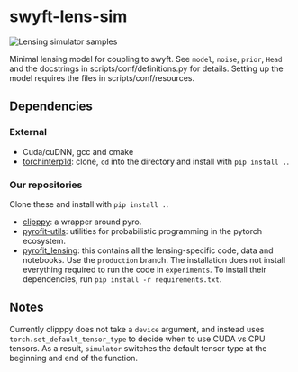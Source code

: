 # swyft-lens-sim

![Lensing simulator samples](./samples.gif)

Minimal lensing model for coupling to swyft. See `model`, `noise`, `prior`, `Head` and the docstrings in scripts/conf/definitions.py for details. Setting up the model requires the files in scripts/conf/resources.

## Dependencies

### External

* Cuda/cuDNN, gcc and cmake
* [torchinterp1d](https://github.com/aliutkus/torchinterp1d): clone, `cd` into the directory and install with `pip install .`.

### Our repositories

Clone these and install with `pip install .`.
* [clipppy](https://github.com/kosiokarchev/clipppy/): a wrapper around pyro.
* [pyrofit-utils](https://github.com/kosiokarchev/pyrofit-utils): utilities for probabilistic programming in the pytorch ecosystem.
* [pyrofit_lensing](https://github.com/cweniger/pyrofit_lensing): this contains all the lensing-specific code, data and notebooks. Use the `production` branch. The installation does not install everything required to run the code in `experiments`. To install their dependencies, run `pip install -r requirements.txt`.

## Notes

Currently clipppy does not take a `device` argument, and instead uses `torch.set_default_tensor_type` to decide when to use CUDA vs CPU tensors. As a result, `simulator` switches the default tensor type at the beginning and end of the function.
